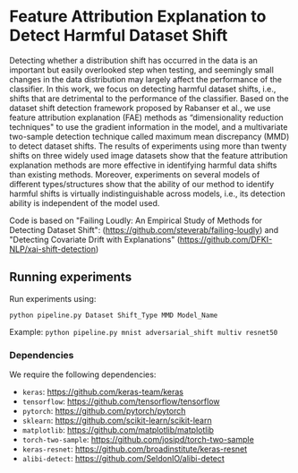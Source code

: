 # Feature Attribution Explanation to Detect Harmful Dataset Shift

Detecting whether a distribution shift has occurred in the data is an important but easily overlooked step when testing, and seemingly small changes in the data distribution may largely affect the performance of the classifier. In this work, we focus on detecting harmful dataset shifts, i.e., shifts that are detrimental to the performance of the classifier. Based on the dataset shift detection framework proposed by Rabanser et al., we use feature attribution explanation (FAE) methods as “dimensionality reduction techniques" to use the gradient information in the model, and a multivariate two-sample detection technique called maximum mean discrepancy (MMD) to detect dataset shifts. The results of experiments using more than twenty shifts on three widely used image datasets show that the feature attribution explanation methods are more effective in identifying harmful data shifts than existing methods. Moreover, experiments on several models of different types/structures show that the ability of our method to identify harmful shifts is virtually indistinguishable across models, i.e., its detection ability is independent of the model used.

Code is based on "Failing Loudly: An Empirical Study of Methods for Detecting Dataset Shift": (https://github.com/steverab/failing-loudly) and "Detecting Covariate Drift with Explanations" (https://github.com/DFKI-NLP/xai-shift-detection)

## Running experiments

Run experiments using:

```
python pipeline.py Dataset Shift_Type MMD Model_Name
```

Example: `python pipeline.py mnist adversarial_shift multiv resnet50`



### Dependencies

We require the following dependencies:
- `keras`: https://github.com/keras-team/keras
- `tensorflow`: https://github.com/tensorflow/tensorflow
- `pytorch`: https://github.com/pytorch/pytorch
- `sklearn`: https://github.com/scikit-learn/scikit-learn
- `matplotlib`: https://github.com/matplotlib/matplotlib
- `torch-two-sample`: https://github.com/josipd/torch-two-sample
- `keras-resnet`: https://github.com/broadinstitute/keras-resnet
- `alibi-detect`: https://github.com/SeldonIO/alibi-detect
